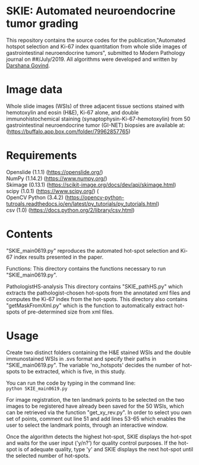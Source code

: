 # SKIE: Automated neuroendocrine tumor grading

This repository contains the source codes for the publication,"Automated hotspot selection and Ki-67 index quantitation from whole slide images of gastrointestinal neuroendocrine tumors", submitted to Modern Pathology journal on ##/July/2019. All algorithms were developed and written by [Darshana Govind](https://github.com/DarshanaGovind).

# Image data

Whole slide images (WSIs) of three adjacent tissue sections stained with hemotoxylin and eosin (H&E), Ki-67 alone, and double immunohistochemical staining (synaptophysin-Ki-67-hemotoxylin) from 50 gastrointestinal neuroendocrine tumor (GI-NET) biopsies are available at: (https://buffalo.app.box.com/folder/79962857765)

# Requirements

Openslide (1.1.1) (https://openslide.org/)<br/>
NumPy (1.14.2) (https://www.numpy.org/) <br/>
Skimage (0.13.1) (https://scikit-image.org/docs/dev/api/skimage.html) <br/>
scipy (1.0.1) (https://www.scipy.org/) (<br/>
OpenCV Python (3.4.2) (https://opencv-python-tutroals.readthedocs.io/en/latest/py_tutorials/py_tutorials.html)<br/>
csv (1.0) (https://docs.python.org/2/library/csv.html) <br/>

# Contents

"SKIE_main0619.py" reproduces the automated hot-spot selection and Ki-67 index results presented in the paper.  

Functions:
This directory contains the functions necessary to run "SKIE_main0619.py".

PathologistHS-analysis
This directory contains "SKIE_pathHS.py" which extracts the pathologist-chosen hot-spots from the annotated xml files and computes the Ki-67 index from the hot-spots. This directory also contains "getMaskFromXml.py" which is the function to automatically extract hot-spots of pre-determined size from xml files.

# Usage

Create two distinct folders containing the H&E stained WSIs and the double immunostained WSIs in .svs format and specify their paths in "SKIE_main0619.py". The variable 'no_hotspots' decides the number of hot-spots to be extracted, which is five, in this study.

You can run the code by typing in the command line:<br/>
`python SKIE_main0619.py` 

For image registration, the ten landmark points to be selected on the two images to be registered have already been saved for the 50 WSIs, which can be retrieved via the function "get_xy_rev.py". In order to select you own set of points, comment out line 51 and add lines 53-65 which enables the user to select the landmark points, through an interactive window.

Once the algorithm detects the highest hot-spot, SKIE displays the hot-spot and waits for the user input ('y/n?') for quality control purposes. If the hot-spot is of adequate quality, type 'y' and SKIE displays the next hot-spot until the selected number of hot-spots. 





